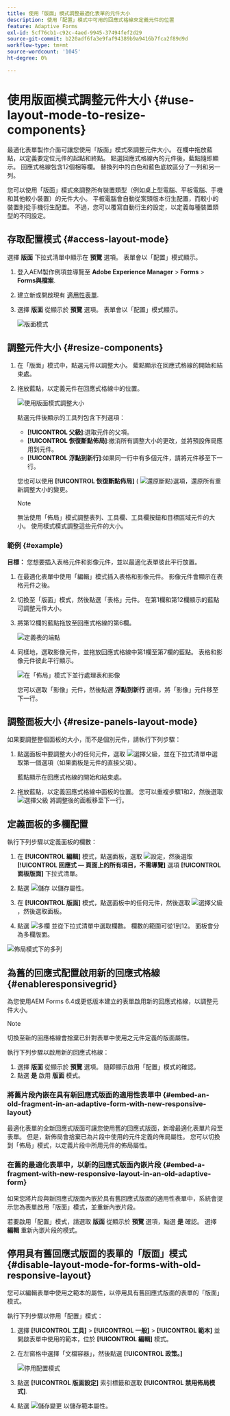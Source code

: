 ```yaml
---
title: 使用「版面」模式調整最適化表單的元件大小
description: 使用「配置」模式中可用的回應式格線來定義元件的位置
feature: Adaptive Forms
exl-id: 5cf76cb1-c92c-4aed-9945-37494fef2d29
source-git-commit: b220adf6fa3e9faf94389b9a9416b7fca2f89d9d
workflow-type: tm+mt
source-wordcount: '1045'
ht-degree: 0%

---
```


# 使用版面模式調整元件大小 {#use-layout-mode-to-resize-components}

最適化表單製作介面可讓您使用「版面」模式來調整元件大小。 在欄中拖放藍點，以定義要定位元件的起點和終點。 點選回應式格線內的元件後，藍點隨即顯示。 回應式格線包含12個相等欄。 替換列中的白色和藍色底紋區分了一列和另一列。

您可以使用「版面」模式來調整所有裝置類型（例如桌上型電腦、平板電腦、手機和其他較小裝置）的元件大小。 平板電腦會自動從案頭版本衍生配置，而較小的裝置則從手機衍生配置。 不過，您可以覆寫自動衍生的設定，以定義每種裝置類型的不同設定。

## 存取配置模式 {#access-layout-mode}

選擇 **版面** 下拉式清單中顯示在 **預覽** 選項。 表單會以「配置」模式顯示。

1. 登入AEM製作例項並導覽至 **Adobe Experience Manager** > **Forms** > **Forms與檔案**.
1. 建立新或開啟現有 [適用性表單](../../forms/using/creating-adaptive-form.md).
1. 選擇 **版面** 從顯示於 **預覽** 選項。 表單會以「配置」模式顯示。

   ![版面模式](assets/layout_mode_ic_new.png)

## 調整元件大小 {#resize-components}

1. 在「版面」模式中，點選元件以調整大小。 藍點顯示在回應式格線的開始和結束處。
1. 拖放藍點，以定義元件在回應式格線中的位置。

   ![使用版面模式調整大小](assets/layout_mode_resize_new_updated1.png)

   點選元件後顯示的工具列包含下列選項：

   * **[!UICONTROL 父級]**:選取元件的父項。
   * **[!UICONTROL 恢復斷點佈局]**:撤消所有調整大小的更改，並將預設佈局應用到元件。
   * **[!UICONTROL 浮點到新行]**:如果同一行中有多個元件，請將元件移至下一行。

   您也可以使用 **[!UICONTROL 恢復斷點佈局]** ( ![還原斷點](assets/reverttopreviouslypublishedversion.png))選項，還原所有重新調整大小的變更。

   >[!NOTE]
   >
   >無法使用「佈局」模式調整表列、工具欄、工具欄按鈕和目標區域元件的大小。 使用樣式模式調整這些元件的大小。

### 範例 {#example}

**目標：** 您想要插入表格元件和影像元件，並以最適化表單彼此平行放置。

1. 在最適化表單中使用「編輯」模式插入表格和影像元件。 影像元件會顯示在表格元件之後。
1. 切換至「版面」模式，然後點選「表格」元件。 在第1欄和第12欄顯示的藍點可調整元件大小。
1. 將第12欄的藍點拖放至回應式格線的第6欄。

   ![定義表的端點](assets/layout_mode_end_point_table_new.png)

1. 同樣地，選取影像元件，並拖放回應式格線中第1欄至第7欄的藍點。 表格和影像元件彼此平行顯示。

   ![在「佈局」模式下並行處理表和影像](assets/table_image_parallel_new.png)

   您可以選取「影像」元件，然後點選 **浮點到新行** 選項，將「影像」元件移至下一行。

## 調整面板大小 {#resize-panels-layout-mode}

如果要調整整個面板的大小，而不是個別元件，請執行下列步驟：

1. 點選面板中要調整大小的任何元件，選取 ![選擇父級](assets/select_parent_icon.svg)，並在下拉式清單中選取第一個選項（如果面板是元件的直接父項）。

   藍點顯示在回應式格線的開始和結束處。

1. 拖放藍點，以定義回應式格線中面板的位置。
您可以重複步驟1和2，然後選取 ![選擇父級](assets/float_to_new_line_icon.svg) 將調整後的面板移至下一行。

## 定義面板的多欄配置

執行下列步驟以定義面板的欄數：

1. 在 **[!UICONTROL 編輯]** 模式，點選面板，選取 ![設定](assets/configure_icon.png)，然後選取 **[!UICONTROL 回應式 — 頁面上的所有項目，不需導覽]** 選項 **[!UICONTROL 面板版面]** 下拉式清單。

1. 點選 ![儲存](assets/save_icon.svg) 以儲存屬性。

1. 在 **[!UICONTROL 版面]** 模式，點選面板中的任何元件，然後選取 ![選擇父級](assets/select_parent_icon.svg)，然後選取面板。

1. 點選 ![多欄](assets/multi-column.svg) 並從下拉式清單中選取欄數。 欄數的範圍可從1到12。 面板會分為多欄版面。

![佈局模式下的多列](assets/multi-column-layout.png)

## 為舊的回應式配置啟用新的回應式格線 {#enableresponsivegrid}

為您使用AEM Forms 6.4或更低版本建立的表單啟用新的回應式格線，以調整元件大小。

>[!NOTE]
>
>切換至新的回應格線會捨棄已針對表單中使用之元件定義的版面屬性。

執行下列步驟以啟用新的回應式格線：

1. 選擇 **版面** 從顯示於 **預覽** 選項。 隨即顯示啟用「配置」模式的確認。
1. 點選 **是** 啟用 **版面** 模式。

### 將舊片段內嵌在具有新回應式版面的適用性表單中 {#embed-an-old-fragment-in-an-adaptive-form-with-new-responsive-layout}

最適化表單的全新回應式版面可讓您使用舊的回應式版面，新增最適化表單片段至表單。 但是，新佈局會捨棄已為片段中使用的元件定義的佈局屬性。 您可以切換到「佈局」模式，以定義片段中所用元件的佈局屬性。

### 在舊的最適化表單中，以新的回應式版面內嵌片段 {#embed-a-fragment-with-new-responsive-layout-in-an-old-adaptive-form}

如果您將片段與新回應式版面內嵌於具有舊回應式版面的適用性表單中，系統會提示您為表單啟用「版面」模式，並重新內嵌片段。

若要啟用「配置」模式，請選取 **版面** 從顯示於 **預覽** 選項，點選 **是** 確認。 選擇 **編輯** 重新內嵌片段的模式。

## 停用具有舊回應式版面的表單的「版面」模式 {#disable-layout-mode-for-forms-with-old-responsive-layout}

您可以編輯表單中使用之範本的屬性，以停用具有舊回應式版面的表單的「版面」模式。

執行下列步驟以停用「配置」模式：

1. 選擇 **[!UICONTROL 工具]** > **[!UICONTROL 一般]** > **[!UICONTROL 範本]** 並開啟表單中使用的範本，位於 **[!UICONTROL 編輯]** 模式。
1. 在左窗格中選擇「文檔容器」，然後點選 **[!UICONTROL 政策。]**

   ![停用配置模式](assets/policy_disable_layout_mode.png)

1. 點選 **[!UICONTROL 版面設定]** 索引標籤和選取 **[!UICONTROL 禁用佈局模式]**.
1. 點選 ![儲存變更](assets/save_icon.png) 以儲存範本屬性。
